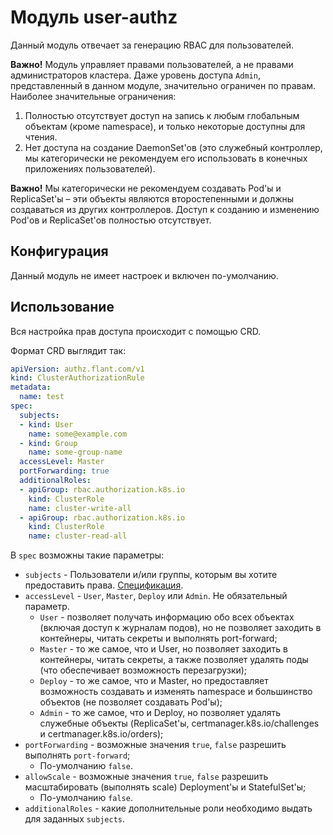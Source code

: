 Модуль user-authz
=======

Данный модуль отвечает за генерацию RBAC для пользователей.

**Важно!** Модуль управляет правами пользователей, а не правами администраторов кластера. Даже уровень доступа `Admin`, представленный в данном модуле, значительно ограничен по правам. Наиболее значительные ограничения:
1. Полностью отсутствует доступ на запись к любым глобальным объектам (кроме namespace), и только некоторые доступны для чтения.
2. Нет доступа на создание DaemonSet'ов (это служебный контроллер, мы категорически не рекомендуем его использовать в конечных приложениях пользователей).


**Важно!** Мы категорически не рекомендуем создавать Pod'ы и ReplicaSet'ы – эти объекты являются второстепенными и должны создаваться из других контроллеров. Доступ к созданию и изменению Pod'ов и ReplicaSet'ов полностью отсутствует.  

Конфигурация
------------

Данный модуль не имеет настроек и включен по-умолчанию.

Использование
------------

Вся настройка прав доступа происходит с помощью CRD.

Формат CRD выглядит так:
```yaml
apiVersion: authz.flant.com/v1
kind: ClusterAuthorizationRule
metadata:
  name: test
spec:
  subjects:
  - kind: User
    name: some@example.com
  - kind: Group
    name: some-group-name
  accessLevel: Master
  portForwarding: true
  additionalRoles:
  - apiGroup: rbac.authorization.k8s.io
    kind: ClusterRole
    name: cluster-write-all
  - apiGroup: rbac.authorization.k8s.io
    kind: ClusterRole
    name: cluster-read-all
```

В `spec` возможны такие параметры:
* `subjects` - Пользователи и/или группы, которым вы хотите предоставить права. [Спецификация](https://kubernetes.io/docs/reference/generated/kubernetes-api/v1.15/#subject-v1-rbac-authorization-k8s-io).
* `accessLevel` - `User`, `Master`, `Deploy` или `Admin`. Не обязательный параметр.
    * `User` - позволяет получать информацию обо всех объектах (включая доступ к журналам подов), но не позволяет заходить в контейнеры, читать секреты и выполнять port-forward;
    * `Master` - то же самое, что и User, но позволяет заходить в контейнеры, читать секреты, а также позволяет удалять поды (что обеспечивает возможность перезагрузки);
    * `Deploy` - то же самое, что и Master, но предоставляет возможность создавать и изменять namespace и большинство объектов (не позволяет создавать Pod'ы);
    * `Admin` - то же самое, что и Deploy, но позволяет удалять служебные объекты (ReplicaSet'ы, certmanager.k8s.io/challenges и certmanager.k8s.io/orders);
* `portForwarding` - возможные значения `true`, `false` разрешить выполнять `port-forward`;
    * По-умолчанию `false`.
* `allowScale` - возможные значения `true`, `false` разрешить масштабировать (выполнять scale) Deployment'ы и StatefulSet'ы;
    * По-умолчанию `false`.
* `additionalRoles` - какие дополнительные роли необходимо выдать для заданных `subjects`.
